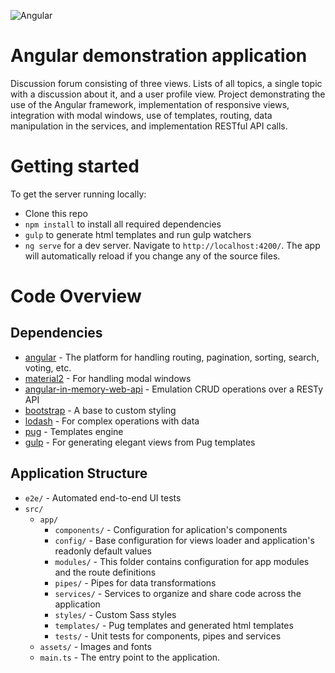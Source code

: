 ![Angular](https://upload.wikimedia.org/wikipedia/commons/thumb/c/cf/Angular_full_color_logo.svg/200px-Angular_full_color_logo.svg.png)

# Angular demonstration application

Discussion forum consisting of three views. 
Lists of all topics, a single topic with a discussion about it, and a user profile view. 
Project demonstrating the use of the Angular framework, 
implementation of responsive views, integration with modal windows, 
use of templates, routing, data manipulation in the services, 
and implementation RESTful API calls.

# Getting started

To get the server running locally:

- Clone this repo
- `npm install` to install all required dependencies
- `gulp` to generate html templates and run gulp watchers
- `ng serve` for a dev server. Navigate to `http://localhost:4200/`. The app will automatically reload if you change any of the source files.

# Code Overview

## Dependencies

- [angular](https://github.com/angular/angular) - The platform for handling routing, pagination, sorting, search, voting, etc.
- [material2](https://github.com/angular/material2) - For handling modal windows
- [angular-in-memory-web-api](https://github.com/angular/in-memory-web-api) - Emulation CRUD operations over a RESTy API
- [bootstrap](https://github.com/twbs/bootstrap) - A base to custom styling
- [lodash](https://github.com/lodash/lodash) - For complex operations with data
- [pug](https://github.com/pugjs/pug) - Templates engine
- [gulp](https://github.com/gulpjs/gulp) - For generating elegant views from Pug templates

## Application Structure

- `e2e/` - Automated end-to-end UI tests
- `src/`
    - `app/`
        - `components/` - Configuration for aplication's components
        - `config/` - Base configuration for views loader and application's readonly default values
        - `modules/` - This folder contains configuration for app modules and the route definitions
        - `pipes/` - Pipes for data transformations 
        - `services/` - Services to organize and share code across the application
        - `styles/` - Custom Sass styles
        - `templates/` - Pug templates and generated html templates
        - `tests/` - Unit tests for components, pipes and services
    - `assets/` - Images and fonts
    - `main.ts` - The entry point to the application.